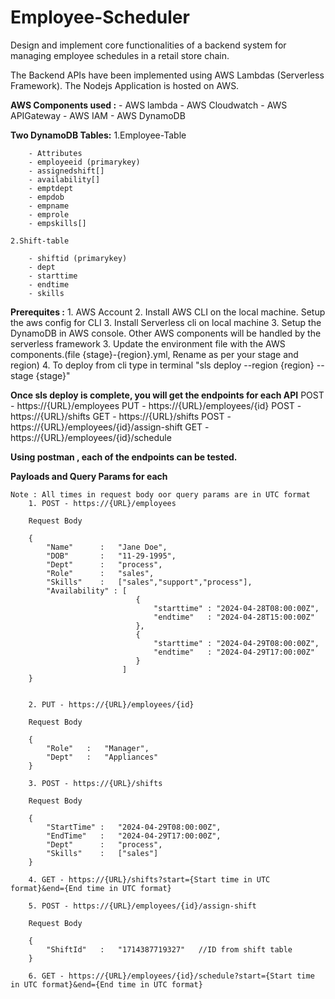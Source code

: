 # Employee-Scheduler
Design and implement core functionalities of a backend system for managing employee schedules in a retail store chain.

The Backend APIs have been implemented using AWS Lambdas (Serverless Framework). The Nodejs Application is hosted on AWS.

**AWS Components used :**
        - AWS lambda
        - AWS Cloudwatch
        - AWS APIGateway
        - AWS IAM 
        - AWS DynamoDB 

**Two DynamoDB Tables:**
    1.Employee-Table
        
        - Attributes
        - employeeid (primarykey)
        - assignedshift[]
        - availability[]
        - emptdept
        - empdob
        - empname
        - emprole
        - empskills[]

    2.Shift-table

        - shiftid (primarykey)
        - dept
        - starttime
        - endtime
        - skills   



**Prerequites :** 
    1. AWS Account 
    2. Install AWS CLI on the local machine. Setup the aws config for CLI
    3. Install Serverless cli on local machine
    3. Setup the DynamoDB in AWS console. Other AWS components will be handled by the serverless framework
    3. Update the environment file with the AWS components.(file {stage}-{region}.yml, Rename as per your stage and region)
    4. To deploy from cli type in terminal "sls deploy --region {region} --stage {stage}"

 **Once sls deploy is complete, you will get the endpoints for each API**
    POST - https://{URL}/employees
    PUT - https://{URL}/employees/{id}
    POST - https://{URL}/shifts
    GET - https://{URL}/shifts
    POST - https://{URL}/employees/{id}/assign-shift
    GET - https://{URL}/employees/{id}/schedule

 **Using postman , each of the endpoints can be tested.**
    
 **Payloads and Query Params for each**

    Note : All times in request body oor query params are in UTC format
        1. POST - https://{URL}/employees

        Request Body

        {
            "Name"      :   "Jane Doe",
            "DOB"       :   "11-29-1995",
            "Dept"      :   "process",
            "Role"      :   "sales",
            "Skills"    :   ["sales","support","process"],
            "Availability" : [
                                {
                                    "starttime" : "2024-04-28T08:00:00Z",
                                    "endtime"   : "2024-04-28T15:00:00Z"                      
                                },
                                {
                                    "starttime" : "2024-04-29T08:00:00Z",
                                    "endtime"   : "2024-04-29T17:00:00Z"  
                                }
                             ]
        }   


        2. PUT - https://{URL}/employees/{id}

        Request Body

        {
            "Role"   :   "Manager",
            "Dept"   :   "Appliances"      
        }

        3. POST - https://{URL}/shifts

        Request Body

        {
            "StartTime" :   "2024-04-29T08:00:00Z",
            "EndTime"   :   "2024-04-29T17:00:00Z",
            "Dept"      :   "process",
            "Skills"    :   ["sales"] 
        }

        4. GET - https://{URL}/shifts?start={Start time in UTC format}&end={End time in UTC format}  

        5. POST - https://{URL}/employees/{id}/assign-shift

        Request Body

        {
            "ShiftId"   :   "1714387719327"   //ID from shift table
        }

        6. GET - https://{URL}/employees/{id}/schedule?start={Start time in UTC format}&end={End time in UTC format} 